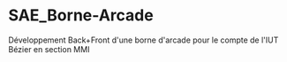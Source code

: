 # SAE_Borne-Arcade
Développement Back+Front d'une borne d'arcade pour le compte de l'IUT Bézier en section MMI
